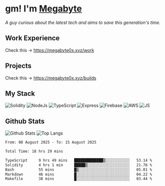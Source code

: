 # gm! I'm [Megabyte](https://megabyte0x.xyz/)

*A guy curious about the latest tech and aims to save this generation's time.*

## Work Experience

Check this -> https://megabyte0x.xyz/work

## Projects

Check this -> https://megabyte0x.xyz/builds

## My Stack

![Solidity](https://img.shields.io/badge/solidity-grey?style=for-the-badge&logo=solidity&logoColor=Green)
![NodeJs](https://img.shields.io/badge/NODE_JS-grey?style=for-the-badge&logo=nodedotjs&logoColor=Green)
![TypeScript](https://img.shields.io/badge/TS-grey?style=for-the-badge&logo=typescript&logoColor=Green)
![Express](https://img.shields.io/badge/EXPRESS-grey?style=for-the-badge&logo=EXPRESS&logoColor=Green)
![Firebase](https://img.shields.io/badge/EXPRESS-grey?style=for-the-badge&logo=EXPRESS&logoColor=Green)
![AWS](https://img.shields.io/badge/AWS-grey?style=for-the-badge&logo=amazonaws&logoColor=Yellow)
![JS](https://img.shields.io/badge/JS-grey?style=for-the-badge&logo=javascript&logoColor=Green)

## Github Stats

![Github Stats](https://github-readme-stats.vercel.app/api?username=megabyte0x&show_icons=true&theme=dark&hide_border=true&bg_color=0D1117) ![Top Langs](https://github-readme-stats.vercel.app/api/top-langs/?username=megabyte0x&layout=compact&theme=dark)

<!--START_SECTION:waka-->

```txt
From: 08 August 2025 - To: 15 August 2025

Total Time: 18 hrs 29 mins

TypeScript     9 hrs 49 mins   █████████████▒░░░░░░░░░░░   53.14 %
Solidity       4 hrs 1 min     █████▒░░░░░░░░░░░░░░░░░░░   21.76 %
Bash           55 mins         █▒░░░░░░░░░░░░░░░░░░░░░░░   05.01 %
Markdown       46 mins         █░░░░░░░░░░░░░░░░░░░░░░░░   04.22 %
Makefile       38 mins         █░░░░░░░░░░░░░░░░░░░░░░░░   03.44 %
```

<!--END_SECTION:waka-->


